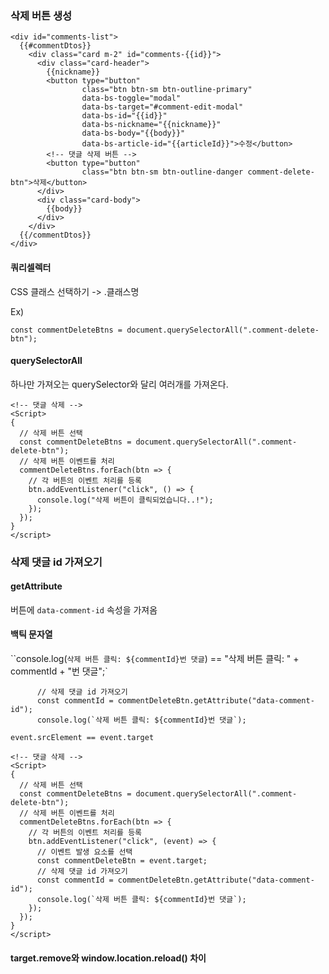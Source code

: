 
### 삭제 버튼 생성

```
<div id="comments-list">
  {{#commentDtos}}
    <div class="card m-2" id="comments-{{id}}">
      <div class="card-header">
        {{nickname}}
        <button type="button"
                class="btn btn-sm btn-outline-primary"
                data-bs-toggle="modal"
                data-bs-target="#comment-edit-modal"
                data-bs-id="{{id}}"
                data-bs-nickname="{{nickname}}"
                data-bs-body="{{body}}"
                data-bs-article-id="{{articleId}}">수정</button>
        <!-- 댓글 삭제 버튼 -->
        <button type="button"
                class="btn btn-sm btn-outline-danger comment-delete-btn">삭제</button>
      </div>
      <div class="card-body">
        {{body}}
      </div>
    </div>
  {{/commentDtos}}
</div>
```

#### 쿼리셀렉터

CSS 클래스 선택하기 -> .클래스명

Ex)
```
const commentDeleteBtns = document.querySelectorAll(".comment-delete-btn");
```

#### querySelectorAll

하나만 가져오는 querySelector와 달리 여러개를 가져온다.

```
<!-- 댓글 삭제 -->
<Script>
{
  // 삭제 버튼 선택
  const commentDeleteBtns = document.querySelectorAll(".comment-delete-btn");
  // 삭제 버튼 이벤트를 처리
  commentDeleteBtns.forEach(btn => {
    // 각 버튼의 이벤트 처리를 등록
    btn.addEventListener("click", () => {
      console.log("삭제 버튼이 클릭되었습니다..!");
    });
  });
}
</script>
```


### 삭제 댓글 id 가져오기

#### getAttribute 

버튼에 `data-comment-id` 속성을 가져옴

#### 백틱 문자열

``console.log(`삭제 버튼 클릭: ${commentId}번 댓글`) == "삭제 버튼 클릭: " + commentId + "번 댓글";`



```
      // 삭제 댓글 id 가져오기
      const commentId = commentDeleteBtn.getAttribute("data-comment-id");
      console.log(`삭제 버튼 클릭: ${commentId}번 댓글`);
```


`event.srcElement == event.target`

```
<!-- 댓글 삭제 -->
<Script>
{
  // 삭제 버튼 선택
  const commentDeleteBtns = document.querySelectorAll(".comment-delete-btn");
  // 삭제 버튼 이벤트를 처리
  commentDeleteBtns.forEach(btn => {
    // 각 버튼의 이벤트 처리를 등록
    btn.addEventListener("click", (event) => {
      // 이벤트 발생 요소를 선택
      const commentDeleteBtn = event.target;
      // 삭제 댓글 id 가져오기
      const commentId = commentDeleteBtn.getAttribute("data-comment-id");
      console.log(`삭제 버튼 클릭: ${commentId}번 댓글`);
    });
  });
}
</script>
```

#### target.remove와 window.location.reload() 차이

